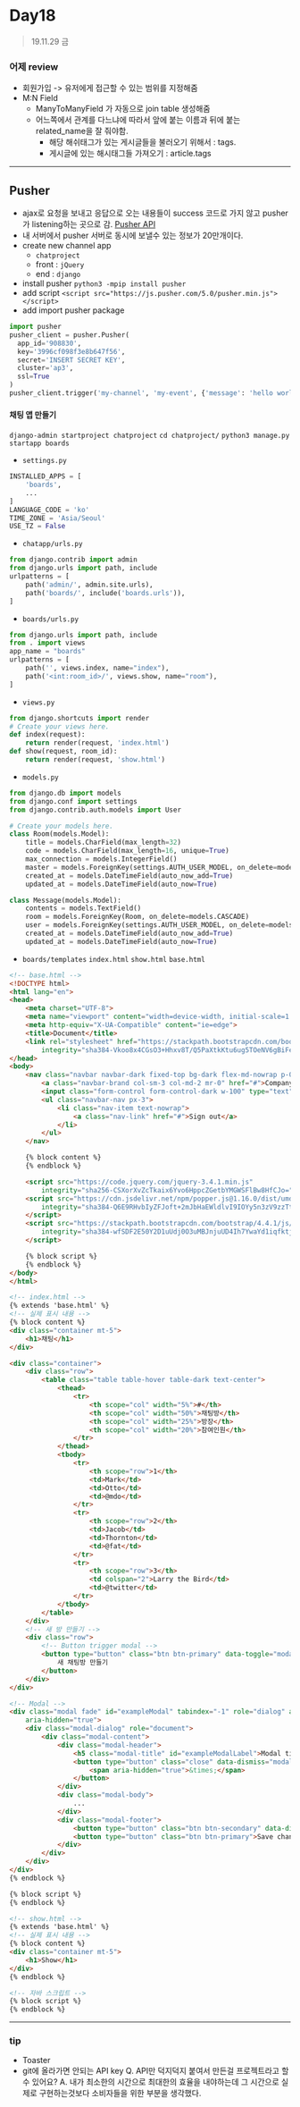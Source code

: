 # Day18
>19.11.29 금
### 어제 review
- 회원가입 -> 유저에게 접근할 수 있는 범위를 지정해줌
- M:N Field
    - ManyToManyField 가 자동으로 join table 생성해줌
    - 어느쪽에서 관계를 다느냐에 따라서 앞에 붙는 이름과 뒤에 붙는 related_name을 잘 줘야함.
        - 해당 해쉬태그가 있는 게시글들을 불러오기 위해서 : tags. 
        - 게시글에 있는 해시태그들 가져오기 : article.tags

---
## Pusher
- ajax로 요청을 보내고 응답으로 오는 내용들이 success 코드로 가지 않고 pusher가 listening하는 곳으로 감.
[Pusher API](https://pusher.com/)
- 내 서버에서 pusher 서버로 동시에 보낼수 있는 정보가 20만개이다.
- create new channel app 
    - `chatproject` 
    - front : `jQuery`
    - end : `django`
- install pusher `python3 -mpip install pusher`
- add script `<script src="https://js.pusher.com/5.0/pusher.min.js"></script>`
- add import pusher package
~~~ python
import pusher
pusher_client = pusher.Pusher(
  app_id='908830',
  key='3996cf098f3e8b647f56',
  secret='INSERT SECRET KEY',
  cluster='ap3',
  ssl=True
)
pusher_client.trigger('my-channel', 'my-event', {'message': 'hello world'})
~~~

#### 채팅 앱 만들기
`django-admin startproject chatproject`
`cd chatproject/`
`python3 manage.py startapp boards`
- `settings.py` 
~~~ python
INSTALLED_APPS = [
    'boards',
    ...
]
LANGUAGE_CODE = 'ko'
TIME_ZONE = 'Asia/Seoul'
USE_TZ = False
~~~
- `chatapp/urls.py`
~~~ python
from django.contrib import admin
from django.urls import path, include
urlpatterns = [
    path('admin/', admin.site.urls),
    path('boards/', include('boards.urls')),
]
~~~
- `boards/urls.py`
~~~ python
from django.urls import path, include
from . import views
app_name = "boards"
urlpatterns = [
    path('', views.index, name="index"),
    path('<int:room_id>/', views.show, name="room"),
]
~~~
- `views.py`
~~~ python
from django.shortcuts import render
# Create your views here.
def index(request):
    return render(request, 'index.html')
def show(request, room_id):
    return render(request, 'show.html')
~~~
- `models.py`
~~~ python
from django.db import models
from django.conf import settings
from django.contrib.auth.models import User

# Create your models here.
class Room(models.Model):
    title = models.CharField(max_length=32)
    code = models.CharField(max_length=16, unique=True)
    max_connection = models.IntegerField()
    master = models.ForeignKey(settings.AUTH_USER_MODEL, on_delete=models.CASCADE)
    created_at = models.DateTimeField(auto_now_add=True)
    updated_at = models.DateTimeField(auto_now=True)

class Message(models.Model):
    contents = models.TextField()
    room = models.ForeignKey(Room, on_delete=models.CASCADE)
    user = models.ForeignKey(settings.AUTH_USER_MODEL, on_delete=models.CASCADE)
    created_at = models.DateTimeField(auto_now_add=True)
    updated_at = models.DateTimeField(auto_now=True)
~~~
- `boards/templates` `index.html` `show.html` `base.html`
~~~html
<!-- base.html -->
<!DOCTYPE html>
<html lang="en">
<head>
    <meta charset="UTF-8">
    <meta name="viewport" content="width=device-width, initial-scale=1.0">
    <meta http-equiv="X-UA-Compatible" content="ie=edge">
    <title>Document</title>
    <link rel="stylesheet" href="https://stackpath.bootstrapcdn.com/bootstrap/4.4.1/css/bootstrap.min.css"
        integrity="sha384-Vkoo8x4CGsO3+Hhxv8T/Q5PaXtkKtu6ug5TOeNV6gBiFeWPGFN9MuhOf23Q9Ifjh" crossorigin="anonymous">
</head>
<body>
    <nav class="navbar navbar-dark fixed-top bg-dark flex-md-nowrap p-0 shadow">
        <a class="navbar-brand col-sm-3 col-md-2 mr-0" href="#">Company name</a>
        <input class="form-control form-control-dark w-100" type="text" placeholder="Search" aria-label="Search">
        <ul class="navbar-nav px-3">
            <li class="nav-item text-nowrap">
                <a class="nav-link" href="#">Sign out</a>
            </li>
        </ul>
    </nav>

    {% block content %}
    {% endblock %}

    <script src="https://code.jquery.com/jquery-3.4.1.min.js"
        integrity="sha256-CSXorXvZcTkaix6Yvo6HppcZGetbYMGWSFlBw8HfCJo=" crossorigin="anonymous"></script>
    <script src="https://cdn.jsdelivr.net/npm/popper.js@1.16.0/dist/umd/popper.min.js"
        integrity="sha384-Q6E9RHvbIyZFJoft+2mJbHaEWldlvI9IOYy5n3zV9zzTtmI3UksdQRVvoxMfooAo" crossorigin="anonymous">
    </script>
    <script src="https://stackpath.bootstrapcdn.com/bootstrap/4.4.1/js/bootstrap.min.js"
        integrity="sha384-wfSDF2E50Y2D1uUdj0O3uMBJnjuUD4Ih7YwaYd1iqfktj0Uod8GCExl3Og8ifwB6" crossorigin="anonymous">
    </script>

    {% block script %}
    {% endblock %}
</body>
</html>
~~~
~~~ html
<!-- index.html -->
{% extends 'base.html' %}
<!-- 실제 표시 내용 -->
{% block content %}
<div class="container mt-5">
    <h1>채팅</h1>
</div>

<div class="container">
    <div class="row">
        <table class="table table-hover table-dark text-center">
            <thead>
                <tr>
                    <th scope="col" width="5%">#</th>
                    <th scope="col" width="50%">채팅방</th>
                    <th scope="col" width="25%">방장</th>
                    <th scope="col" width="20%">참여인원</th>
                </tr>
            </thead>
            <tbody>
                <tr>
                    <th scope="row">1</th>
                    <td>Mark</td>
                    <td>Otto</td>
                    <td>@mdo</td>
                </tr>
                <tr>
                    <th scope="row">2</th>
                    <td>Jacob</td>
                    <td>Thornton</td>
                    <td>@fat</td>
                </tr>
                <tr>
                    <th scope="row">3</th>
                    <td colspan="2">Larry the Bird</td>
                    <td>@twitter</td>
                </tr>
            </tbody>
        </table>
    </div>
    <!-- 새 방 만들기 -->
    <div class="row">
        <!-- Button trigger modal -->
        <button type="button" class="btn btn-primary" data-toggle="modal" data-target="#exampleModal">
            새 채팅방 만들기
        </button>
    </div>
</div>

<!-- Modal -->
<div class="modal fade" id="exampleModal" tabindex="-1" role="dialog" aria-labelledby="exampleModalLabel"
    aria-hidden="true">
    <div class="modal-dialog" role="document">
        <div class="modal-content">
            <div class="modal-header">
                <h5 class="modal-title" id="exampleModalLabel">Modal title</h5>
                <button type="button" class="close" data-dismiss="modal" aria-label="Close">
                    <span aria-hidden="true">&times;</span>
                </button>
            </div>
            <div class="modal-body">
                ...
            </div>
            <div class="modal-footer">
                <button type="button" class="btn btn-secondary" data-dismiss="modal">Close</button>
                <button type="button" class="btn btn-primary">Save changes</button>
            </div>
        </div>
    </div>
</div>
{% endblock %}

{% block script %}
{% endblock %}
~~~
~~~ html
<!-- show.html -->
{% extends 'base.html' %}
<!-- 실제 표시 내용 -->
{% block content %}
<div class="container mt-5">
    <h1>Show</h1>
</div>
{% endblock %}

<!-- 자바 스크립트 -->
{% block script %}
{% endblock %}
~~~




---
### tip
- Toaster
- git에 올라가면 안되는 API key
Q. API만 덕지덕지 붙여서 만든걸 프로젝트라고 할수 있어요?
A. 내가 최소한의 시간으로 최대한의 효율을 내야하는데 그 시간으로 실제로 구현하는것보다 소비자들을 위한 부분을 생각했다.